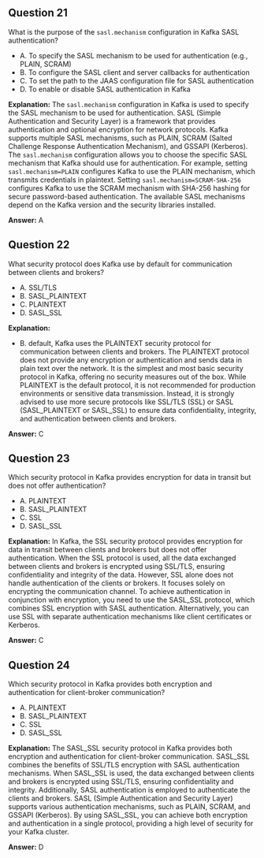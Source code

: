 ## Question 21

What is the purpose of the `sasl.mechanism` configuration in Kafka SASL authentication?

- A. To specify the SASL mechanism to be used for authentication (e.g., PLAIN, SCRAM)
- B. To configure the SASL client and server callbacks for authentication
- C. To set the path to the JAAS configuration file for SASL authentication
- D. To enable or disable SASL authentication in Kafka

**Explanation:**
The `sasl.mechanism` configuration in Kafka is used to specify the SASL mechanism to be used for authentication. SASL (Simple Authentication and Security Layer) is a framework that provides authentication and optional encryption for network protocols. Kafka supports multiple SASL mechanisms, such as PLAIN, SCRAM (Salted Challenge Response Authentication Mechanism), and GSSAPI (Kerberos). The `sasl.mechanism` configuration allows you to choose the specific SASL mechanism that Kafka should use for authentication. For example, setting `sasl.mechanism=PLAIN` configures Kafka to use the PLAIN mechanism, which transmits credentials in plaintext. Setting `sasl.mechanism=SCRAM-SHA-256` configures Kafka to use the SCRAM mechanism with SHA-256 hashing for secure password-based authentication. The available SASL mechanisms depend on the Kafka version and the security libraries installed.

**Answer:** A

## Question 22

What security protocol does Kafka use by default for communication between clients and brokers?

- A. SSL/TLS
- B. SASL_PLAINTEXT
- C. PLAINTEXT
- D. SASL_SSL

**Explanation:**
- B. default, Kafka uses the PLAINTEXT security protocol for communication between clients and brokers. The PLAINTEXT protocol does not provide any encryption or authentication and sends data in plain text over the network. It is the simplest and most basic security protocol in Kafka, offering no security measures out of the box. While PLAINTEXT is the default protocol, it is not recommended for production environments or sensitive data transmission. Instead, it is strongly advised to use more secure protocols like SSL/TLS (SSL) or SASL (SASL_PLAINTEXT or SASL_SSL) to ensure data confidentiality, integrity, and authentication between clients and brokers.

**Answer:** C

## Question 23

Which security protocol in Kafka provides encryption for data in transit but does not offer authentication?

- A. PLAINTEXT
- B. SASL_PLAINTEXT
- C. SSL
- D. SASL_SSL

**Explanation:**
In Kafka, the SSL security protocol provides encryption for data in transit between clients and brokers but does not offer authentication. When the SSL protocol is used, all the data exchanged between clients and brokers is encrypted using SSL/TLS, ensuring confidentiality and integrity of the data. However, SSL alone does not handle authentication of the clients or brokers. It focuses solely on encrypting the communication channel. To achieve authentication in conjunction with encryption, you need to use the SASL_SSL protocol, which combines SSL encryption with SASL authentication. Alternatively, you can use SSL with separate authentication mechanisms like client certificates or Kerberos.

**Answer:** C

## Question 24

Which security protocol in Kafka provides both encryption and authentication for client-broker communication?

- A. PLAINTEXT
- B. SASL_PLAINTEXT
- C. SSL
- D. SASL_SSL

**Explanation:**
The SASL_SSL security protocol in Kafka provides both encryption and authentication for client-broker communication. SASL_SSL combines the benefits of SSL/TLS encryption with SASL authentication mechanisms. When SASL_SSL is used, the data exchanged between clients and brokers is encrypted using SSL/TLS, ensuring confidentiality and integrity. Additionally, SASL authentication is employed to authenticate the clients and brokers. SASL (Simple Authentication and Security Layer) supports various authentication mechanisms, such as PLAIN, SCRAM, and GSSAPI (Kerberos). By using SASL_SSL, you can achieve both encryption and authentication in a single protocol, providing a high level of security for your Kafka cluster.

**Answer:** D